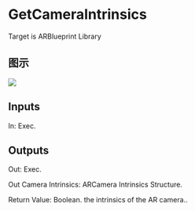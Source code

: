 # GetCameraIntrinsics

Target is ARBlueprint Library

## 图示

![]($-20221218-17564271.png)

## Inputs

In: Exec.  

## Outputs

Out: Exec.

Out Camera Intrinsics: ARCamera Intrinsics Structure.

Return Value: Boolean. the intrinsics of the AR camera..

